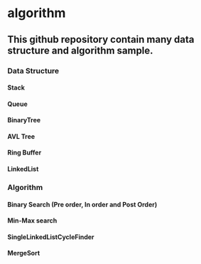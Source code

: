 # algorithm

##    This github repository contain many data structure and algorithm sample. 

### Data Structure
#### Stack  
#### Queue  
#### BinaryTree
#### AVL Tree
#### Ring Buffer
#### LinkedList

### Algorithm
#### Binary Search (Pre order, In order and Post Order)
#### Min-Max search
#### SingleLinkedListCycleFinder
#### MergeSort
